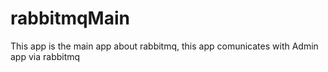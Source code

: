 # rabbitmqMain

This app is the main app about rabbitmq, this app comunicates with Admin app via rabbitmq 
